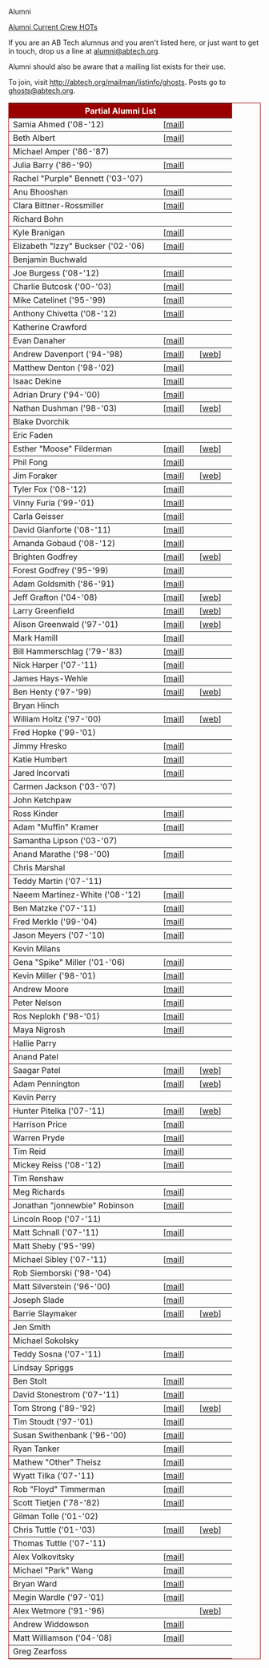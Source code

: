 Alumni
<div class = "title-header">
  <a href="/alumni" class="current"> Alumni </a> 
  <a href="/crew"> Current Crew </a>
  <a href="/hots"> HOTs </a> 
</div>

If you are an AB Tech alumnus and you aren't listed here, or just want to
get in touch, drop us a line
at [alumni@abtech.org](mailto:alumni@abtech.org).

Alumni should also be aware that a mailing list exists for their use.  

To join, visit <http://abtech.org/mailman/listinfo/ghosts>.
Posts go to [ghosts@abtech.org](mailto:ghosts@abtech.org).

<table border="1" rules="rows" cellpadding="4" bordercolor="#990000" class="alumni">
  <tr>
    <th colspan="3" align="center" bgcolor="#990000" width="430"><FONT
        color="#FFFFFF"><b>Partial Alumni List</b></FONT></td>
  </tr>
  <tr>
    <td width="230">Samia Ahmed ('08-'12)</td>
    <td>[<a href="mailto:samiaa#andrew.cmu.edu">mail</a>]</td>
    <td></td>
  </tr>
  <tr>
    <td width="230">Beth Albert</td>
    <td>[<a href="mailto:ealbert#andrew.cmu.edu">mail</a>]</td>
    <td></td>
  </tr>
  <tr>
    <td width="230">Michael Amper ('86-'87)</td>
    <td></td>
    <td></td>
  </tr>
  <tr>
    <td width="230">Julia Barry ('86-'90)</td>
    <td>[<a href="mailto:bjulz#aol.com">mail</a>]</td>
    <td></td>
  </tr>
  <tr>
    <td width="230">Rachel "Purple" Bennett ('03-'07)</td>
    <td><!--srbennet--></td>
    <td></td>
  </tr>
  <tr>
    <td width="230">Anu Bhooshan</td>
    <td>[<a href="mailto:abhoosha#andrew.cmu.edu">mail</a>]</td>
    <td></td>
  </tr>
  <tr>
    <td width="230">Clara Bittner-Rossmiller</td>
    <td>[<a href="mailto:cbittner#andrew.cmu.edu">mail</a>]</td>
    <td></td>
  </tr>
  <tr>
    <td width="230">Richard Bohn</td>
    <td><!--[<a href="mailto:rbohn#andrew.cmu.edu">mail</a>]--></td>
    <td></td>
  </tr>
  <tr>
    <td width="230">Kyle Branigan</td>
    <td>[<a href="mailto:kbraniga#andrew.cmu.edu">mail</a>]</td>
    <td></td>
  </tr>
  <tr>
    <td width="230">Elizabeth "Izzy" Buckser ('02-'06)</td>
    <td>[<a href="mailto:buckser@thornton.usc.edu">mail</a>]</td>
    <td></td>
  </tr>
  <tr>
    <td width="230">Benjamin Buchwald</td>
    <td><!--[<a href="mailto:bb2#andrew.cmu.edu">mail</a>]--></td>
    <td></td>
  </tr>
  <tr>
    <td width="230">Joe Burgess ('08-'12)</td>
    <td>[<a href="mailto:jmburges#abtech.org">mail</a>]</td>
    <td></td>
  </tr>
  <tr>
    <td width="230">Charlie Butcosk ('00-'03)</td>
    <td>[<a href="mailto:cbutcosk@andrew.cmu.edu">mail</a>]</td>
    <td></td>
  </tr>
  <tr>
    <td width="230">Mike Catelinet ('95-'99)</td>
    <td>[<a href="mailto:catelinm@hotmail.com">mail</a>]</td>
    <td></td>
  </tr>
  <tr>
    <td width="230">Anthony Chivetta ('08-'12)</td>
    <td>[<a href="mailto:achivett#andrew.cmu.edu">mail</a>]</td>
    <td></td>
  </tr>
  <tr>
    <td width="230">Katherine Crawford</td>
    <td></td>
    <td></td>
  </tr>
  <tr>
    <td width="230">Evan Danaher</td>
    <td>[<a href="mailto:edanaher#andrew.cmu.edu">mail</a>]</td>
    <td></td>
  </tr>
  <tr>
    <td width="230">Andrew Davenport ('94-'98)</td>
    <td>[<a href="mailto:adavenpo@snurgle.org">mail</a>]</td>
    <td>[<a href="http://www.snurgle.org/~adavenpo">web</a>]</td>
  </tr>
  <tr>
    <td width="230">Matthew Denton ('98-'02)</td>
    <td>[<a href="mailto:msd@abtech.org">mail</a>]</td>
    <td></td>
  </tr>
  <tr>
    <td width="230">Isaac Dekine</td>
    <td width="40">[<a href="mailto:idekine#andrew.cmu.edu">mail</a>]</td>
    <td width="40"></td>
  </tr>
  <tr>
    <td width="230">Adrian Drury ('94-'00)</td>
    <td>[<a href="mailto:drury@andrew.cmu.edu">mail</a>]</td>
    <td></td>
  </tr>
  <tr>
    <td width="230">Nathan Dushman ('98-'03)</td>
    <td>[<a href="mailto:nhd@abtech.org">mail</a>]</td>
    <td>[<a href="http://www.andrew.cmu.edu/~nhd">web</a>]</td>
  </tr>
  <tr>
    <td width="230">Blake Dvorchik</td>
    <td><!--[<a href="mailto:bud#andrew.cmu.edu">mail</a>]--></td>
    <td></td>
  </tr>
  <tr>
    <td width="230">Eric Faden</td>
    <td></td>
    <td></td>
  </tr>
  <tr>
    <td width="230">Esther "Moose" Filderman</td>
    <td>[<a href="mailto:moose#abtech.org">mail</a>]</td>
    <td>[<a href="http://www.contrib.andrew.cmu.edu/~moose">web</a>]</td>
  </tr>
  <tr>
    <td width="230">Phil Fong</td>
    <td>[<a href="mailto:pwf@andrew.cmu.edu">mail</a>]</td>
    <td></td>
  </tr>
  <tr>
    <td width="230">Jim Foraker</td>
    <td>[<a href="mailto:jf6b#andrew.cmu.edu">mail</a>]</td>
    <td>[<a href="http://www.andrew.cmu.edu/~jf6b">web</a>]</td>
  </tr>
  <tr>
    <td width="230">Tyler Fox ('08-'12)</td>
    <td>[<a href="mailto:tmfox#abtech.org">mail</a>]</td>
    <td></td>
  </tr>
  <tr>
    <td width="230">Vinny Furia ('99-'01)</td>
    <td>[<a href="mailto:vmf@abtech.org">mail</a>]</td>
    <td></td>
  </tr>
  <tr>
    <td width="230">Carla Geisser</td>
    <td>[<a href="mailto:cgeisser#abtech.org">mail</a>]</td>
    <td></td>
  </tr>
  <tr>
    <td width="230">David Gianforte ('08-'11)</td>
    <td>[<a href="mailto:dgianfor#andrew.cmu.edu">mail</a>]</td>
    <td></td>
  </tr>
  <tr>
    <td width="230">Amanda Gobaud ('08-'12)</td>
    <td>[<a href="mailto:agobaud#andrew.cmu.edu">mail</a>]</td>
    <td></td>
  </tr>
  <tr>
    <td width="230">Brighten Godfrey</td>
    <td>[<a href="mailto:godfreyb@cmu.edu">mail</a>]</td>
    <td>[<a href="http://brighten.bigw.org/">web</a>]</td>
  </tr>
  <tr>
    <td width="230">Forest Godfrey ('95-'99)</td>
    <td>[<a href="mailto:fgodfrey@bigw.org">mail</a>]</td>
    <td></td>
  </tr>
  <tr>
    <td width="230">Adam Goldsmith ('86-'91)</td>
    <td>[<a href="mailto:adam@fainsys.com">mail</a>]</td>
    <td></td>
  </tr>
  <tr>
    <td width="230">Jeff Grafton ('04-'08)</td>
    <td>[<a href="mailto:jgrafton#gmail.com">mail</a>]</td>
    <td>[<a href="http://www.abtech.org/~jgrafton/">web</a>]</td>
  </tr>
  <tr>
    <td width="230">Larry Greenfield</td>
    <td>[<a href="mailto:leg@andrew.cmu.edu">mail</a>]</td>
    <td>[<a href="http://www.contrib.andrew.cmu.edu/~leg/">web</a>]</td>
  </tr>
  <tr>
    <td width="230">Alison Greenwald ('97-'01)</td>
    <td>[<a href="mailto:alison#abtech.org">mail</a>]</td>
    <td>[<a href="http://alison.abtech.org/personal">web</a>]</td>
  </tr>
  <tr>
    <td width="230">Mark Hamill</td>
    <td>[<a href="mailto:hamillm@mac.com">mail</a>]</td>
    <td></td>
  </tr>
  <tr>
    <td width="230">Bill Hammerschlag ('79-'83)</td>
    <td>[<a href="mailto:whammer@dcccd.edu">mail</a>]</td>
    <td></td>
  </tr>
  <tr>
    <td width="230">Nick Harper ('07-'11)</td>
    <td>[<a href="mailto:nharper#abtech.org">mail</a>]</td>
    <td></td>
  </tr>
  <tr>
    <td width="230">James Hays-Wehle</td>
    <td>[<a href="mailto:jhaysweh#andrew.cmu.edu">mail</a>]</td>
    <td></td>
  </tr>
  <tr>
    <td width="230">Ben Henty ('97-'99)</td>
    <td>[<a href="mailto:henty@abtech.org">mail</a>]</td>
    <td>[<a href="http://www.ee.vt.edu/~bhenty/">web</a>]</td>
  </tr>
  <tr>
    <td width="230">Bryan Hinch</td>
    <td></td>
    <td></td>
  </tr>
  <tr>
    <td width="230">William Holtz ('97-'00)</td>
    <td>[<a href="mailto:holtz@abtech.org">mail</a>]</td>
    <td>[<a href="http://www.willholtz.com">web</a>]</td>
  </tr>
  <tr>
    <td width="230">Fred Hopke ('99-'01)</td>
    <td></td>
    <td></td>
  </tr>
  <tr>
    <td width="230">Jimmy Hresko</td>
    <td>[<a href="mailto:jhresko#andrew.cmu.edu">mail</a>]</td>
    <td></td>
  </tr>
  <tr>
    <td width="230">Katie Humbert</td>
    <td>[<a href="mailto:khumbert#andrew.cmu.edu">mail</a>]</td>
    <td></td>
  </tr>
  <tr>
    <td width="230">Jared Incorvati</td>
    <td>[<a href="mailto:jincorva#andrew.cmu.edu">mail</a>]</td>
    <td></td>
  </tr>
  <tr>
    <td width="230">Carmen Jackson ('03-'07)</td>
    <td></td>
    <td></td>
  </tr>
  <tr>
    <td width="230">John Ketchpaw</td>
    <td></td>
    <td></td>
  </tr>
  <tr>
    <td width="230">Ross Kinder</td>
    <td>[<a href="mailto:rkinder#andrew.cmu.edu">mail</a>]</td>
    <td></td>
  </tr>
  <tr>
    <td width="230">Adam "Muffin" Kramer</td>
    <td>[<a href="mailto:adk#abtech.org">mail</a>]</td>
    <td></td>
  </tr>
  <tr>
    <td width="230">Samantha Lipson ('03-'07)</td>
    <td></td>
    <td></td>
  </tr>
  <tr>
    <td width="230">Anand Marathe ('98-'00)</td>
    <td>[<a href="mailto:avm#abtech.org">mail</a>]</td>
    <td></td>
  </tr>
  <tr>
    <td width="230">Chris Marshal</td>
    <td></td>
    <td></td>
  </tr>
  <tr>
    <td width="230">Teddy Martin ('07-'11)</td>
    <td></td>
    <td></td>
  </tr>
  <tr>
    <td width="230">Naeem Martinez-White ('08-'12)</td>
    <td>[<a href="mailto:naeemm#andrew.cmu.edu">mail</a>]</td>
    <td></td>
  </tr>
  <tr>
    <td width="230">Ben Matzke ('07-'11)</td>
    <td>[<a href="mailto:bmatzke#andrew.cmu.edu">mail</a>]</td>
    <td></td>
  </tr>
  <tr>
    <td width="230">Fred Merkle ('99-'04)</td>
    <td>[<a href="mailto:fnm#abtech.org">mail</a>]</td>
    <td></td>
  </tr>
  <tr>
    <td width="230">Jason Meyers ('07-'10)</td>
    <td>[<a href="mailto:jrmeyers#abtech.org">mail</a>]</td>
    <td></td>
  </tr>
  <tr>
    <td width="230">Kevin Milans</td>
    <td></td>
    <td></td>
  </tr>
  <tr>
    <td width="230">Gena "Spike" Miller ('01-'06)</td>
    <td>[<a href="mailto:miller.gena#gmail.com">mail</a>]</td>
    <td></td>
  </tr>
  <tr>
    <td width="230">Kevin Miller ('98-'01)</td>
    <td>[<a href="mailto:kevinm#abtech.org">mail</a>]</td>
    <td></td>
  </tr>
  <tr>
    <td width="230">Andrew Moore</td>
    <td>[<a href="mailto:armoore#andrew.cmu.edu">mail</a>]</td>
    <td></td>
  </tr>
  <tr>
    <td width="230">Peter Nelson</td>
    <td>[<a href="mailto:pnelson#andrew.cmu.edu">mail</a>]</td>
    <td></td>
  </tr>
  <tr>
    <td width="230">Ros Neplokh ('98-'01)</td>
    <td>[<a href="mailto:neplokh#abtech.org">mail</a>]</td>
    <td></td>
  </tr>
  <tr>
    <td width="230">Maya Nigrosh</td>
    <td>[<a href="mailto:mnigrosh#andrew.cmu.edu">mail</a>]</td>
    <td></td>
  </tr>
  <tr>
    <td width="230">Hallie Parry</td>
    <td><!--[<a href="mailto:hparry#andrew.cmu.edu">mail</a>]--></td>
    <td></td>
  </tr>
  <tr>
    <td width="230">Anand Patel</td>
    <td></td>
    <td></td>
  </tr>
  <tr>
    <td width="230">Saagar Patel</td>
    <td>[<a href="mailto:saagarp#saagarpatel.com">mail</a>]</td>
    <td>[<a href="http://saagarpatel.com/">web</a>]</td>
  </tr>
  <tr>
    <td width="230">Adam Pennington</td>
    <td>[<a href="mailto:adamp#abtech.org">mail</a>]</td>
    <td>[<a href="http://coed.org">web</a>]</td>
  </tr>
  <tr>
    <td width="230">Kevin Perry</td>
    <td></td>
    <td></td>
  </tr>
  <tr>
    <td width="230">Hunter Pitelka ('07-'11)</td>
    <td>[<a href="mailto:hpitelka#abtech.org">mail</a>]</td>
    <td>[<a href="http://hunterpitelka.com">web</a>]</td>
  </tr>
  <tr>
    <td width="230">Harrison Price</td>
    <td>[<a href="mailto:hprice#andrew.cmu.edu">mail</a>]</td>
    <td></td>
  </tr>
  <tr>
    <td width="230">Warren Pryde</td>
    <td>[<a href="mailto:wpryde#andrew.cmu.edu">mail</a>]</td>
    <td></td>
  </tr>
  <tr>
    <td width="230">Tim Reid</td>
    <td>[<a href="mailto:treid#abtech.org">mail</a>]</td>
    <td></td>
  </tr>
  <tr>
    <td width="230">Mickey Reiss ('08-'12)</td>
    <td>[<a href="mailto:mreiss#abtech.org">mail</a>]</td>
    <td></td>
  </tr>
  <tr>
    <td width="230">Tim Renshaw</td>
    <td></td>
    <td></td>
  </tr>
  <tr>
    <td width="230">Meg Richards</td>
    <td>[<a href="mailto:merichar#andrew.cmu.edu">mail</a>]</td>
    <td></td>
  </tr>
  <tr>
    <td width="230">Jonathan "jonnewbie" Robinson</td>
    <td>[<a href="mailto:jmrobins#abtech.org">mail</a>]</td>
    <td></td>
  </tr>
  <tr>
    <td width="230">Lincoln Roop ('07-'11)</td>
    <td></td>
    <td></td>
  </tr>
  <tr>
    <td width="230">Matt Schnall ('07-'11)</td>
    <td>[<a href="mailto:mischnal#andrew.cmu.edu">mail</a>]</td>
    <td></td>
  </tr>
  <tr>
    <td width="230">Matt Sheby ('95-'99)</td>
    <td><!-- [Too lame for e-mail] --></td>
    <td></td>
  </tr>
  <tr>
    <td width="230">Michael Sibley ('07-'11)</td>
    <td>[<a href="mailto:msibley#andrew.cmu.edu">mail</a>]</td>
    <td></td>
  </tr>
  <tr>
    <td width="230">Rob Siemborski ('98-'04)</td>
    <td></td>
    <td></td>
  </tr>
  <tr>
    <td width="230">Matt Silverstein ('96-'00)</td>
    <td>[<a href="mailto:mas2@abtech.org">mail</a>]</td>
    <td></td>
  </tr>
  <tr>
    <td width="230">Joseph Slade</td>
    <td>[<a href="mailto:jslade#andrew.cmu.edu">mail</a>]</td>
    <td></td>
  </tr>
  <tr>
    <td width="230">Barrie Slaymaker</td>
    <td>[<a href="mailto:barries#slaysys.com">mail</a>]</td>
    <td>[<a href="http://slaysys.com/">web</a>]</td>
  </tr>
  <tr>
    <td width="230">Jen Smith</td>
    <td></td>
    <td></td>
  </tr>
  <tr>
    <td width="230">Michael Sokolsky</td>
    <td></td>
    <td></td>
  </tr>
  <tr>
    <td width="230">Teddy Sosna ('07-'11)</td>
    <td>[<a href="mailto:esosna#andrew.cmu.edu">mail</a>]</td>
    <td></td>
  </tr>
  <tr>
    <td width="230">Lindsay Spriggs</td>
    <td><!--[<a href="mailto:lspriggs#andrew.cmu.edu">mail</a>]--></td>
    <td></td>
  </tr>
  <tr>
    <td width="230">Ben Stolt</td>
    <td>[<a href="mailto:bstolt@abtech.org">mail</a>]</td>
  </tr>
  <tr>
    <td width="230">David Stonestrom ('07-'11)</td>
    <td>[<a href="mailto:dstonest#andrew.cmu.edu">mail</a>]</td>
    <td></td>
  </tr>
  <tr>
    <td width="230">Tom Strong ('89-'92)</td>
    <td>[<a href="mailto:strong@dementia.org">mail</a>]</td>
    <td>[<a href="http://www.tomstrong.org">web</a>]</td>
  </tr>
  <tr>
    <td width="230">Tim Stoudt ('97-'01)</td>
    <td>[<a href="mailto:timstoudt@onebox.com">mail</a>]</td>
    <td></td>
  </tr>
  <tr>
    <td width="230">Susan Swithenbank ('96-'00)</td>
    <td>[<a href="mailto:susans@abtech.org">mail</a>]</td>
    <td></td>
  </tr>
  <tr>
    <td width="230">Ryan Tanker</td>
    <td>[<a href="mailto:rtanker#andrew.cmu.edu">mail</a>]</td>
    <td></td>
  </tr>
  <tr>
    <td width="230">Mathew "Other" Theisz</td>
    <td>[<a href="mailto:mtheisz#abtech.org">mail</a>]</td>
    <td></td>
  </tr>
  <tr>
    <td width="230">Wyatt Tilka ('07-'11)</td>
    <td>[<a href="mailto:wdt#andrew.cmu.edu">mail</a>]</td>
    <td></td>
  </tr>
  <tr>
    <td width="230">Rob "Floyd" Timmerman</td>
    <td>[<a href="mailto:rtimmerm#andrew.cmu.edu">mail</a>]</td>
    <td></td>
  </tr>
  <tr>
    <td width="230">Scott Tietjen ('78-'82)</td>
    <td>[<a href="mailto:stjen@acm.org">mail</a>]</td>
    <td></td>
  </tr>
  <tr>
    <td width="230">Gilman Tolle ('01-'02)</td>
    <td></td>
    <td></td>
  </tr>
  <tr>
    <td width="230">Chris Tuttle ('01-'03)</td>
    <td>[<a href="mailto:clt#abtech.org">mail</a>]</td>
    <td>[<a href="http://www.cse.ucsd.edu/%7ectuttle/">web</a>]</td>
  </tr>
  <tr>
    <td width="230">Thomas Tuttle ('07-'11)</td>
    <td></td>
    <td></td>
  </tr>
  <tr>
    <td width="230">Alex Volkovitsky</td>
    <td>[<a href="mailto:avolkovi#andrew.cmu.edu">mail</a>]</td>
    <td></td>
  </tr>
  <tr>
    <td width="230">Michael "Park" Wang</td>
    <td>[<a href="mailto:shunliw#andrew.cmu.edu">mail</a>]</td>
    <td></td>
  </tr>
  <tr>
    <td width="230">Bryan Ward</td>
    <td>[<a href="mailto:bward#andrew.cmu.edu">mail</a>]</td>
    <td></td>
  </tr>
  <tr>
    <td width="230">Megin Wardle ('97-'01)</td>
    <td>[<a href="mailto:mcw#abtech.org">mail</a>]</td>
    <td></td>
  </tr>
  <tr>
    <td width="230">Alex Wetmore ('91-'96)</td>
    <td></td>
    <td>[<a href="http://www.phred.org/~alex">web</a>]</td>
  </tr>
  <tr>
    <td width="230">Andrew Widdowson</td>
    <td>[<a href="mailto:apw2#abtech.org">mail</a>]</td>
    <td></td>
  </tr>
  <tr>
    <td width="230">Matt Williamson ('04-'08)</td>
    <td>[<a href="mailto:tartanfirebird#gmail.com">mail</a>]</td>
    <td></td>
  </tr>
  <tr>
    <td width="230">Greg Zearfoss</td>
    <td></td>
    <td></td>
  </tr>
</table>
